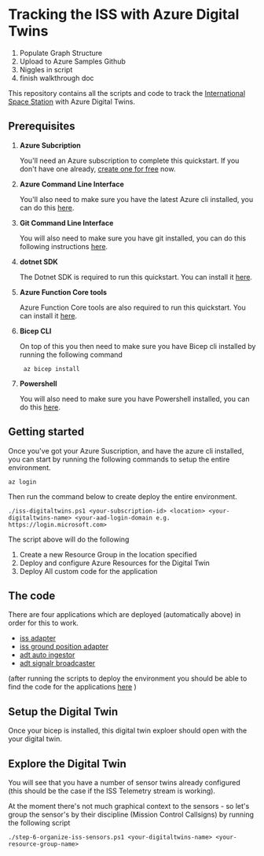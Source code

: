 # Tracking the ISS with Azure Digital Twins

1. Populate Graph Structure
2. Upload to Azure Samples Github
3. Niggles in script
4. finish walkthrough doc

This repository contains all the scripts and code to track the [International Space Station](https://en.wikipedia.org/wiki/International_Space_Station) with Azure Digital Twins.

## Prerequisites

1. **Azure Subcription**

   You'll need an Azure subscription to complete this quickstart. If you don't have one already, [create one for free](https://azure.microsoft.com/free/) now.

2. **Azure Command Line Interface**

   You'll also need to make sure you have the latest Azure cli installed, you can do this [here](https://docs.microsoft.com/en-us/cli/azure/install-azure-cli?view=azure-cli-latest).

3. **Git Command Line Interface**
   
    You will also need to make sure you have git installed, you can do this following instructions [here](https://git-scm.com/book/en/v2/Getting-Started-Installing-Git).

4. **dotnet SDK**

    The Dotnet SDK is required to run this quickstart. You can install it [here](https://docs.microsoft.com/en-us/dotnet/core/tools/dotnet-install-script).

5. **Azure Function Core tools**

    Azure Function Core tools are also required to run this quickstart. You can install it [here](https://docs.microsoft.com/en-us/azure/azure-functions/functions-run-local?tabs=v4%2Cwindows%2Ccsharp%2Cportal%2Cbash).

6. **Bicep CLI**

    On top of this you then need to make sure you have Bicep cli installed by running the following command

        az bicep install

7. **Powershell**

    You will also need to make sure you have Powershell installed, you can do this [here](https://docs.microsoft.com/en-us/powershell/scripting/install/installing-powershell-core-on-windows?view=powershell-6).

## Getting started

Once you've got your Azure Suscription, and have the azure cli installed, you can start by running the following commands to setup the entire environment.
    
    az login

Then run the command below to create deploy the entire environment.

    ./iss-digitaltwins.ps1 <your-subscription-id> <location> <your-digitaltwins-name> <your-aad-login-domain e.g. https://login.microsoft.com>

The script above will do the following

1. Create a new Resource Group in the location specified
2. Deploy and configure Azure Resources for the Digital Twin
3. Deploy All custom code for the application

## The code

There are four applications which are deployed (automatically above) in order for this to work.

- [iss adapter](https://github.com/WaywardHayward/iss_azure_data_adapter)
- [iss ground position adapter](https://github.com/WaywardHayward/iss-location-ingestor)
- [adt auto ingestor](https://github.com/WaywardHayward/adt-auto-ingestor)
- [adt signalr broadcaster](https://github.com/WaywardHayward/adt-signalr-broadcaster)

(after running the scripts to deploy the environment you should be able to find the code for the applications [here](./iss-applications/) )

## Setup the Digital Twin

Once your bicep is installed, this digital twin exploer should open with the your digital twin.

## Explore the Digital Twin

You will see that you have a number of sensor twins already configured (this should be the case if the ISS Telemetry stream is working).

At the moment there's not much graphical context to the sensors - so let's group the sensor's by their discipline (Mission Control Callsigns) by running the following script

    ./step-6-organize-iss-sensors.ps1 <your-digitaltwins-name> <your-resource-group-name>




